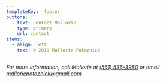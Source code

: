 ```yaml
---
templateKey: _footer
buttons:
  - text: Contact Mallorie
    type: primary
    url: contact
items:
  - align: left
    text: © 2019 Mallorie Potaznick
---
```

_For more information, call Mallorie at _[_(561) 536-3980‬_](tel:1-561-536-3980)_ or email _[_malloriepotaznick@gmail.com_](mailto:malloriepotaznick@gmail.com)_._

